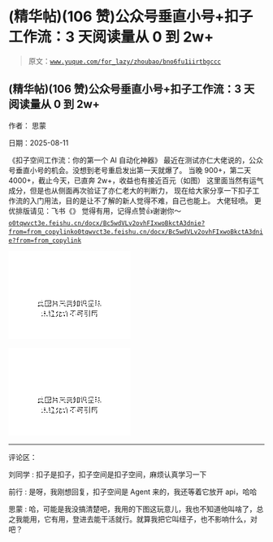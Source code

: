 # (精华帖)(106 赞)公众号垂直小号+扣子工作流：3 天阅读量从 0 到 2w+

> 原文：[`www.yuque.com/for_lazy/zhoubao/bno6fu1iirtbgccc`](https://www.yuque.com/for_lazy/zhoubao/bno6fu1iirtbgccc)

## (精华帖)(106 赞)公众号垂直小号+扣子工作流：3 天阅读量从 0 到 2w+

作者： 思蒙

日期：2025-08-11

《扣子空间工作流：你的第一个 AI 自动化神器》 最近在测试亦仁大佬说的，公众号垂直小号的机会。没想到老号重启发出第一天就爆了。
当晚 900+，第二天 4000+，截止今天，已直奔 2w+，收益也有接近百元（如图） 这里面当然有运气成分，但是也从侧面再次验证了亦仁老大的判断力，
现在给大家分享一下扣子工作流的入门用法，目的是让不了解的新人觉得不难，自己也能上。 大佬轻喷。 更优排版请见：飞书《》
觉得有用，记得点赞👍谢谢你～[`o0tqwvct3e.feishu.cn/docx/Bc5wdVLv2ovhFIxwoBkctA3dnie?from=from_copylink`](https://o0tqwvct3e.feishu.cn/docx/Bc5wdVLv2ovhFIxwoBkctA3dnie?from=from_copylink)[`o0tqwvct3e.feishu.cn/docx/Bc5wdVLv2ovhFIxwoBkctA3dnie?from=from_copylink`](https://o0tqwvct3e.feishu.cn/docx/Bc5wdVLv2ovhFIxwoBkctA3dnie?from=from_copylink)

![](img/d2cf1d2d37e67e106e8628f34db88433.png "None")

![](img/9e16f12ec51f62d0183225d916d1e0ea.png "None")

* * *

评论区：

刘同学 : 扣子是扣子，扣子空间是扣子空间，麻烦认真学习一下

前行 : 是呀，我刚想回复，扣子空间是 Agent 来的，我还等着它放开 api，哈哈

思蒙 : 哈，可能是我没搞清楚吧，我用的下图这玩意儿，我也不知道他叫啥了，总之我能用，它有用，登进去能干活就行。就算我把它叫纽子，也不影响什么，对吧？